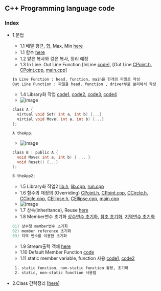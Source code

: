 ## C++ Programming language code

### Index
* 1.문법
  *  1.1 배열 평균, 합, Max, Min [here](https://github.com/csbyun-data/CPP-Pro/blob/main/chap01/Array/Calculates_Array1.cpp)
  *  1.1 함수 [here](https://github.com/csbyun-data/CPP-Pro/blob/main/chap01/Function/README.md)
  *  1.2 얕은 복사와 깊은 복사, 정리 예정
  *  1.3 In Line. Out Line Function [InLine [code](https://github.com/csbyun-data/CPP-Pro/blob/main/chap01/Line_Function/In_Line_Function.cpp)], [Out Line [CPoint.h](https://github.com/csbyun-data/CPP-Pro/blob/main/chap01/Line_Function/CPoint.h), [CPoint.cpp](https://github.com/csbyun-data/CPP-Pro/blob/main/chap01/Line_Function/CPoint.cpp), [main.cpp](https://github.com/csbyun-data/CPP-Pro/blob/main/chap01/Line_Function/main.cpp)]
  ```txt
  In Line Function : head, function, main을 한개의 파일로 작성
  Out Line Function : 파일을 head, function , driver부로 분리해서 작성
  ```
  *  1.4 Library화 작업 [code1](https://github.com/csbyun-data/CPP-Pro/blob/main/chap01/Library/CBase1.cpp), [code2](https://github.com/csbyun-data/CPP-Pro/blob/main/chap01/Library/CBase_Override1.cpp), [code3](https://github.com/csbyun-data/CPP-Pro/blob/main/chap01/Library/CBase2.cpp), [code4](https://github.com/csbyun-data/CPP-Pro/blob/main/chap01/Library/CBase3.cpp)
  *  ![image](https://github.com/user-attachments/assets/333438ed-fb44-4741-b5be-80c06a762853)
  ```c
  class A {
    virtual void Set( int a, int b) {...}
    virtial void Move( int a, int b) {...}
  };
  
  A theApp;
  ```
  *  ![image](https://github.com/user-attachments/assets/37c01e40-3873-428e-b958-4febb8c4947c)
  ```c
  class B : public A {
    void Move( int a, int b) { ... }
    void Reset() {...}
  };

  B theApp2;
  ```
  *  1.5 Library화 작업2 [lib.h](https://github.com/csbyun-data/CPP-Pro/blob/main/chap01/Library/lib.h), [lib.cpp](https://github.com/csbyun-data/CPP-Pro/blob/main/chap01/Library/lib.cpp), [run.cpp](https://github.com/csbyun-data/CPP-Pro/blob/main/chap01/Library/run.cpp)
  *  1.6 함수의 재정의 (Overriding) [CPoint.h](https://github.com/csbyun-data/CPP-Pro/blob/main/chap01/Overriding/CPoint.h), [CPoint.cpp](https://github.com/csbyun-data/CPP-Pro/blob/main/chap01/Overriding/CPoint.cpp), [CCircle.h](https://github.com/csbyun-data/CPP-Pro/blob/main/chap01/Overriding/CCircle.h), [CCircle.cpp](https://github.com/csbyun-data/CPP-Pro/blob/main/chap01/Overriding/CCircle.cpp), [CEllipse.h](https://github.com/csbyun-data/CPP-Pro/blob/main/chap01/Overriding/CEllipse.h), [CEllipse.cpp](https://github.com/csbyun-data/CPP-Pro/blob/main/chap01/Overriding/CEllipse.cpp), [main.cpp](https://github.com/csbyun-data/CPP-Pro/blob/main/chap01/Overriding/main.cpp)
  *  ![image](https://github.com/user-attachments/assets/7b1ccab7-cf65-4593-aa81-db07098402db)
  *  1.7 상속(inheritance), Reuse [here](https://github.com/csbyun-data/CPP-Pro/blob/main/chap01/Inheritance/README.md)
  *  1.8 Member변수 초기화 [상수변수 초기화](https://github.com/csbyun-data/CPP-Pro/blob/main/chap01/Variable/Constant_init1.cpp), [참조 초기화](https://github.com/csbyun-data/CPP-Pro/blob/main/chap01/Variable/Reference_init1.cpp), [지역변수 초기화](https://github.com/csbyun-data/CPP-Pro/blob/main/chap01/Variable/Local_init1.cpp)
  ```c
  01) 상수형 member변수 초기화
  02) member reference 초기화
  03) 지역 변수를 이용한 초기화
  ```
  * 1.9 Stream출력 객체 [here](https://github.com/csbyun-data/CPP-Pro/blob/main/chap01/Stream/README.md)
  * 1.10 Default Member Function [code](https://github.com/csbyun-data/CPP-Pro/blob/main/chap01/Default_Member_Function.cpp)
  * 1.11 static member variable, function 사용 [code1](https://github.com/csbyun-data/CPP-Pro/blob/main/chap01/Static/Static_Variable1.cpp), [code2](https://github.com/csbyun-data/CPP-Pro/blob/main/chap01/Static/Static_Variable2.cpp)
  ```txt
   1. static function, non-static function 활용, 초기화
   2. static, non-static function 사용법
  ```
  

*  2.Class 간략정리 [[here](https://github.com/csbyun-data/CPP-Pro/blob/main/chap01/Class/README.md)]



  
